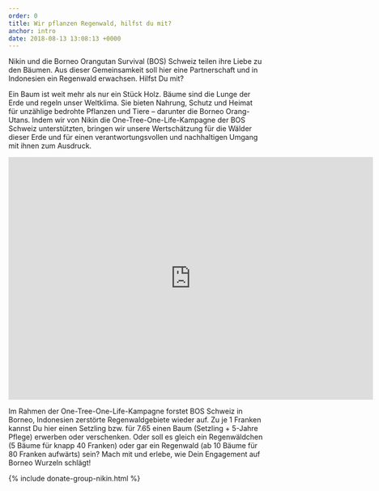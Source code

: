 ```yaml
---
order: 0
title: Wir pflanzen Regenwald, hilfst du mit?
anchor: intro
date: 2018-08-13 13:08:13 +0000
---
```


Nikin und die Borneo Orangutan Survival (BOS) Schweiz teilen ihre Liebe zu den Bäumen. Aus dieser
Gemeinsamkeit soll hier eine Partnerschaft und in Indonesien ein Regenwald erwachsen. Hilfst Du
mit?

Ein Baum ist weit mehr als nur ein Stück Holz. Bäume sind die Lunge der Erde und regeln unser
Weltklima. Sie bieten Nahrung, Schutz und Heimat für unzählige bedrohte Pflanzen und Tiere –
darunter die Borneo Orang-Utans. Indem wir von Nikin die One-Tree-One-Life-Kampagne der BOS
Schweiz unterstützten, bringen wir unsere Wertschätzung für die Wälder dieser Erde und für einen
verantwortungsvollen und nachhaltigen Umgang mit ihnen zum Ausdruck.

<div class="videoWrapper"> <iframe src="https://player.vimeo.com/video/245368582" width="720" height="480" frameborder="0" webkitallowfullscreen mozallowfullscreen allowfullscreen></iframe> </div>

Im Rahmen der One-Tree-One-Life-Kampagne forstet BOS Schweiz in Borneo, Indonesien zerstörte
Regenwaldgebiete wieder auf. Zu je 1 Franken kannst Du hier einen Setzling bzw. für 7.65 einen
Baum (Setzling + 5-Jahre Pflege) erwerben oder verschenken. Oder soll es gleich ein Regenwäldchen
(5 Bäume für knapp 40 Franken) oder gar ein Regenwald (ab 10 Bäume für 80 Franken aufwärts)
sein? Mach mit und erlebe, wie Dein Engagement auf Borneo Wurzeln schlägt!

{% include donate-group-nikin.html %}
